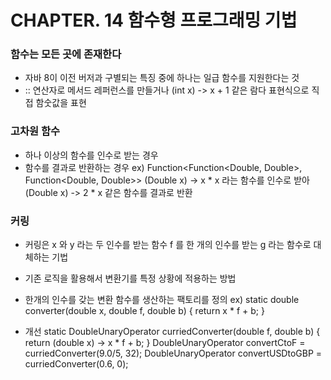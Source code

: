 # CHAPTER. 14 함수형 프로그래밍 기법

### 함수는 모든 곳에 존재한다
  * 자바 8이 이전 버저과 구별되는 특징 중에 하나는 일급 함수를 지원한다는 것
  * :: 연산자로 메서드 레퍼런스를 만들거나 (int x) -> x + 1 같은 람다 표현식으로 직접 함숫값을 표현



### 고차원 함수
  * 하나 이상의 함수를 인수로 받는 경우
  * 함수를 결과로 반환하는 경우
ex) Function<Function<Double, Double>, Function<Double, Double>>
(Double x) -> x * x 라는 함수를 인수로 받아 (Double x) -> 2 * x 같은 함수를 결과로 반환



### 커링
  * 커링은 x 와 y 라는 두 인수를 받는 함수 f 를 한 개의 인수를 받는 g 라는 함수로 대체하는 기법
  * 기존 로직을 활용해서 변환기를 특정 상황에 적용하는 방법
  * 한개의 인수를 갖는 변환 함수를 생산하는 팩토리를 정의
ex) static double converter(double x, double f, double b) {
		  return x * f + b;
    }

  * 개선
    static DoubleUnaryOperator curriedConverter(double f, double b) {
		  return (double x) -> x * f + b;
    }
    DoubleUnaryOperator convertCtoF = curriedConverter(9.0/5, 32);
    DoubleUnaryOperator convertUSDtoGBP = curriedConverter(0.6, 0);
 
